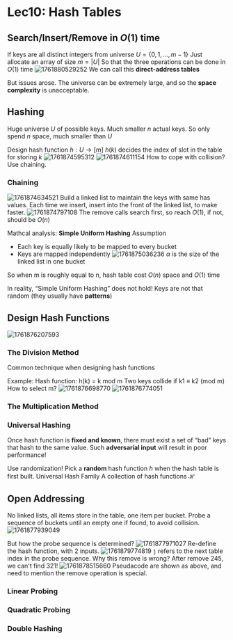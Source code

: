# Lec10: Hash Tables
## Search/Insert/Remove in $O(1)$ time
If keys are all distinct integers from universe $U=\{0, 1, \dots, m-1\}$
Just allocate an array of size $m=|U|$
So that the three operations can be done in $O(1)$ time
![1761880529252](image/lec10/1761880529252.png)
We can call this **direct-address tables**

But issues arose.
The universe can be extremely large, and so the **space complexity** is unacceptable.

## Hashing
Huge universe $U$ of possible keys.
Much smaller $n$ actual keys.
So only spend $n$ space, much smaller than $U$

Design hash function $h: U\rightarrow [m]$
$h(k)$ decides the index of slot in the table for storing $k$
![1761874595312](image/lec10/1761874595312.png)
![1761874611154](image/lec10/1761874611154.png)
How to cope with collision?
Use chaining.

### Chaining
![1761874634521](image/lec10/1761874634521.png)
Build a linked list to maintain the keys with same has values.
Each time we insert, insert into the front of the linked list, to make faster.
![1761874797108](image/lec10/1761874797108.png)
The remove calls search first, so reach $O(1)$, if not, should be $O(n)$

Mathcal analysis:
**Simple Uniform Hashing** Assumption
- Each key is equally likely to be mapped to every bucket
- Keys are mapped independently
![1761875036236](image/lec10/1761875036236.png)
$\alpha$ is the size of the linked list in one bucket

So when m is roughly equal to n, hash table cost $O(n)$ space and $O(1)$ time

In reality, “Simple Uniform Hashing” does not hold!
Keys are not that random (they usually have **patterns**)

## Design Hash Functions
![1761876207593](image/lec10/1761876207593.png)

### The Division Method
Common technique when designing hash functions

Example:
Hash function: h(k) = k mod m
Two keys collide if k1 ≡ k2 (mod m)
How to select m?
![1761876698770](image/lec10/1761876698770.png)
![1761876774051](image/lec10/1761876774051.png)

### The Multiplication Method



### Universal Hashing
Once hash function is **fixed and known**, there must exist a set of “bad” keys that hash to the same value.
Such **adversarial input** will result in poor performance!

Use randomization!
Pick a **random** hash function $h$ when the hash table is first built.
Universal Hash Family
A collection of hash functions $\mathcal{H}$ 



## Open Addressing
No linked lists, all items store in the table, one item per bucket.
Probe a sequence of buckets until an empty one if found, to avoid collision.
![1761877939049](image/lec10/1761877939049.png)

But how the probe sequence is determined?
![1761877971027](image/lec10/1761877971027.png)
Re-define the hash function, with 2 inputs.
![1761879774819](image/lec10/1761879774819.png)
`j` refers to the next table index in the probe sequence.
Why this remove is wrong?
After remove 245, we can't find 321!
![1761878515660](image/lec10/1761878515660.png)
Pseudacode are shown as above, and need to mention the remove operation is special.

### Linear Probing


### Quadratic Probing


### Double Hashing
